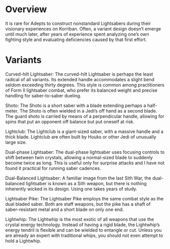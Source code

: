 # Overview

It is rare for Adepts to construct nonstandard Lightsabers during their visionary experiences on Korriban.
Often, a variant design doesn’t emerge until much later, after years of experience spent analyzing one’s own fighting style and evaluating deficiencies caused by that first effort.

# Variants

Curved-hilt Lightsaber:
The curved-hilt Lightsaber is perhaps the least radical of all variants.
Its extended handle accommodates a slight bend seldom exceeding thirty degrees.
This style is common among practitioners of Form II lightsaber combat, who prefer its balanced weight and precise handling for saber-to-saber dueling.

Shoto:
The Shoto is a short saber with a blade extending perhaps a half-meter.
The Shoto is often wielded in a Jedi’s off hand as a second blade.
The guard shoto is carried by means of a perpendicular handle, allowing for spins that put an opponent off balance but put oneself at risk.

Lightclub:
The Lightclub is a giant-sized saber, with a massive handle and a thick blade.
Lightclub are often built by Houks or other Jedi of unusually large size.

Dual-phase Lightsaber:
The dual-phase lightsaber uses focusing controls to shift between twin crystals, allowing a normal-sized blade to suddenly become twice as long.
This is useful only for surprise attacks and I have not found it practical for running saber cadences.

Dual-Balanced Lightsaber:
A familiar image from the last Sith War, the dual-balanced lightsaber is known as a Sith weapon, but there is nothing inherently wicked in its design.
Using one takes years of study.

Lightsaber Pike:
The Lightsaber Pike employs the same combat style as the dual bladed saber.
Both are staff weapons, but the pike has a shaft of saber-resistant metal and a short blade on only one end.

Lightwhip:
The Lightwhip is the most exotic of all weapons that use the crystal energy technology.
Instead of having a rigid blade, the Lightwhip’s energy tendril is flexible and can be wielded to entangle or cut.
Unless you are already an expert with traditional whips, you should not even attempt to hold a Lightwhip.
